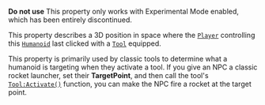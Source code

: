 **Do not use** This property only works with Experimental Mode enabled,
which has been entirely discontinued.

This property describes a 3D position in space where the [`Player`](https://create.roblox.com/docs/reference/engine/classes/Player)
controlling this [`Humanoid`](https://create.roblox.com/docs/reference/engine/classes/Humanoid) last clicked with a [`Tool`](https://create.roblox.com/docs/reference/engine/classes/Tool)
equipped.

This property is primarily used by classic tools to determine what a
humanoid is targeting when they activate a tool. If you give an NPC a
classic rocket launcher, set their **TargetPoint**, and then call the
tool's [`Tool:Activate()`](https://create.roblox.com/docs/reference/engine/classes/Tool#Activate) function, you can make the NPC fire a
rocket at the target point.
